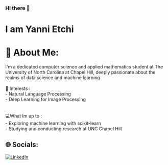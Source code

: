 ### Hi there 👋
# I am Yanni Etchi
# 💫 About Me:
I'm a dedicated computer science and applied mathematics student at The University of North Carolina at Chapel Hill, deeply passionate about the realms of data science and machine learning<br><br>🤔 Interests : <br>- Natural Language Processing<br>- Deep Learning for Image Processing<br><br><br>💻What Im up to : <br>- Exploring machine learning with scikit-learn<br>- Studying and conducting research at UNC Chapel Hill   


## 🌐 Socials:
[![LinkedIn](https://img.shields.io/badge/LinkedIn-%230077B5.svg?logo=linkedin&logoColor=white)](https://www.linkedin.com/in/yanni-etchi-084b87262/) 



<!-- Proudly created with GPRM ( https://gprm.itsvg.in ) -->
